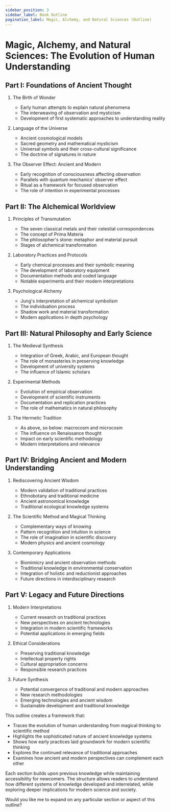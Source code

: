 ```yaml
---
sidebar_position: 3
sidebar_label: Book Outline
pagination_label: Magic, Alchemy, and Natural Sciences (Outline)
---
```


# Magic, Alchemy, and Natural Sciences: The Evolution of Human Understanding

## Part I: Foundations of Ancient Thought
1. The Birth of Wonder
   - Early human attempts to explain natural phenomena
   - The interweaving of observation and mysticism
   - Development of first systematic approaches to understanding reality

2. Language of the Universe
   - Ancient cosmological models
   - Sacred geometry and mathematical mysticism
   - Universal symbols and their cross-cultural significance
   - The doctrine of signatures in nature

3. The Observer Effect: Ancient and Modern
   - Early recognition of consciousness affecting observation
   - Parallels with quantum mechanics' observer effect
   - Ritual as a framework for focused observation
   - The role of intention in experimental processes

## Part II: The Alchemical Worldview
1. Principles of Transmutation
   - The seven classical metals and their celestial correspondences
   - The concept of Prima Materia
   - The philosopher's stone: metaphor and material pursuit
   - Stages of alchemical transformation

2. Laboratory Practices and Protocols
   - Early chemical processes and their symbolic meaning
   - The development of laboratory equipment
   - Documentation methods and coded language
   - Notable experiments and their modern interpretations

3. Psychological Alchemy
   - Jung's interpretation of alchemical symbolism
   - The individuation process
   - Shadow work and material transformation
   - Modern applications in depth psychology

## Part III: Natural Philosophy and Early Science
1. The Medieval Synthesis
   - Integration of Greek, Arabic, and European thought
   - The role of monasteries in preserving knowledge
   - Development of university systems
   - The influence of Islamic scholars

2. Experimental Methods
   - Evolution of empirical observation
   - Development of scientific instruments
   - Documentation and replication practices
   - The role of mathematics in natural philosophy

3. The Hermetic Tradition
   - As above, so below: macrocosm and microcosm
   - The influence on Renaissance thought
   - Impact on early scientific methodology
   - Modern interpretations and relevance

## Part IV: Bridging Ancient and Modern Understanding
1. Rediscovering Ancient Wisdom
   - Modern validation of traditional practices
   - Ethnobotany and traditional medicine
   - Ancient astronomical knowledge
   - Traditional ecological knowledge systems

2. The Scientific Method and Magical Thinking
   - Complementary ways of knowing
   - Pattern recognition and intuition in science
   - The role of imagination in scientific discovery
   - Modern physics and ancient cosmology

3. Contemporary Applications
   - Biomimicry and ancient observation methods
   - Traditional knowledge in environmental conservation
   - Integration of holistic and reductionist approaches
   - Future directions in interdisciplinary research

## Part V: Legacy and Future Directions
1. Modern Interpretations
   - Current research on traditional practices
   - New perspectives on ancient technologies
   - Integration in modern scientific frameworks
   - Potential applications in emerging fields

2. Ethical Considerations
   - Preserving traditional knowledge
   - Intellectual property rights
   - Cultural appropriation concerns
   - Responsible research practices

3. Future Synthesis
   - Potential convergence of traditional and modern approaches
   - New research methodologies
   - Emerging technologies and ancient wisdom
   - Sustainable development and traditional knowledge

This outline creates a framework that:
- Traces the evolution of human understanding from magical thinking to scientific method
- Highlights the sophisticated nature of ancient knowledge systems
- Shows how early practices laid groundwork for modern scientific thinking
- Explores the continued relevance of traditional approaches
- Examines how ancient and modern perspectives can complement each other

Each section builds upon previous knowledge while maintaining accessibility for newcomers. The structure allows readers to understand how different systems of knowledge developed and interrelated, while exploring deeper implications for modern science and society.

Would you like me to expand on any particular section or aspect of this outline?
